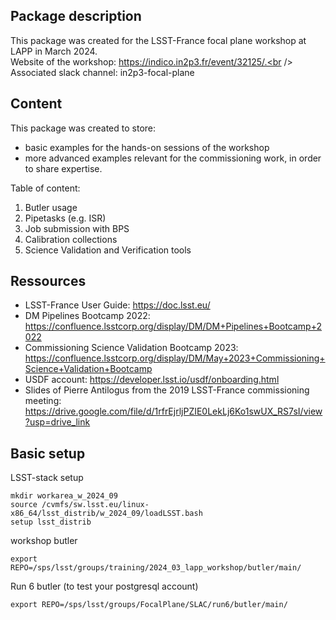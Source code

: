 ## Package description
This package was created for the LSST-France focal plane workshop at LAPP in March 2024.<br />
Website of the workshop: https://indico.in2p3.fr/event/32125/.<br />
Associated slack channel: in2p3-focal-plane<br />

## Content
This package was created to store:<br />
- basic examples for the hands-on sessions of the workshop<br />
- more advanced examples relevant for the commissioning work, in order to share expertise.<br />

Table of content:<br />
1) Butler usage<br /> 
2) Pipetasks (e.g. ISR) <br /> 
3) Job submission with BPS<br /> 
4) Calibration collections<br />
5) Science Validation and Verification tools<br />

## Ressources
- LSST-France User Guide: https://doc.lsst.eu/<br />
- DM Pipelines Bootcamp 2022: https://confluence.lsstcorp.org/display/DM/DM+Pipelines+Bootcamp+2022<br />
- Commissioning Science Validation Bootcamp 2023: https://confluence.lsstcorp.org/display/DM/May+2023+Commissioning+Science+Validation+Bootcamp<br />
- USDF account: https://developer.lsst.io/usdf/onboarding.html
- Slides of Pierre Antilogus from the 2019 LSST-France commissioning meeting: https://drive.google.com/file/d/1rfrEjrljPZIE0LekLj6Ko1swUX_RS7sI/view?usp=drive_link<br />

## Basic setup
LSST-stack setup
```
mkdir workarea_w_2024_09
source /cvmfs/sw.lsst.eu/linux-x86_64/lsst_distrib/w_2024_09/loadLSST.bash
setup lsst_distrib
```
workshop butler
```
export REPO=/sps/lsst/groups/training/2024_03_lapp_workshop/butler/main/
```
Run 6 butler (to test your postgresql account)
```
export REPO=/sps/lsst/groups/FocalPlane/SLAC/run6/butler/main/
```
